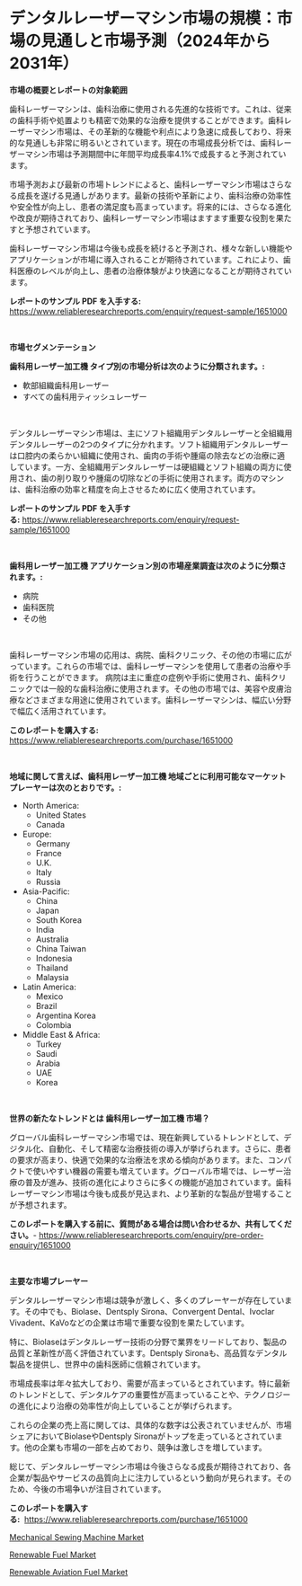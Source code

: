 <p><h1>デンタルレーザーマシン市場の規模：市場の見通しと市場予測（2024年から2031年）</h1></p><p><strong>市場の概要とレポートの対象範囲</strong></p>
<p><p>歯科レーザーマシンは、歯科治療に使用される先進的な技術です。これは、従来の歯科手術や処置よりも精密で効果的な治療を提供することができます。歯科レーザーマシン市場は、その革新的な機能や利点により急速に成長しており、将来的な見通しも非常に明るいとされています。現在の市場成長分析では、歯科レーザーマシン市場は予測期間中に年間平均成長率4.1%で成長すると予測されています。</p><p>市場予測および最新の市場トレンドによると、歯科レーザーマシン市場はさらなる成長を遂げる見通しがあります。最新の技術や革新により、歯科治療の効率性や安全性が向上し、患者の満足度も高まっています。将来的には、さらなる進化や改良が期待されており、歯科レーザーマシン市場はますます重要な役割を果たすと予想されています。</p><p>歯科レーザーマシン市場は今後も成長を続けると予測され、様々な新しい機能やアプリケーションが市場に導入されることが期待されています。これにより、歯科医療のレベルが向上し、患者の治療体験がより快適になることが期待されています。</p></p>
<p><strong>レポートのサンプル PDF を入手する:</strong> <a href="https://www.reliableresearchreports.com/enquiry/request-sample/1651000">https://www.reliableresearchreports.com/enquiry/request-sample/1651000</a></p>
<p>&nbsp;</p>
<p><strong>市場セグメンテーション</strong></p>
<p><strong>歯科用レーザー加工機 タイプ別の市場分析は次のように分類されます。:</strong></p>
<p><ul><li>軟部組織歯科用レーザー</li><li>すべての歯科用ティッシュレーザー</li></ul></p>
<p>&nbsp;</p>
<p><p>デンタルレーザーマシン市場は、主にソフト組織用デンタルレーザーと全組織用デンタルレーザーの2つのタイプに分かれます。ソフト組織用デンタルレーザーは口腔内の柔らかい組織に使用され、歯肉の手術や腫瘍の除去などの治療に適しています。一方、全組織用デンタルレーザーは硬組織とソフト組織の両方に使用され、歯の削り取りや腫瘍の切除などの手術に使用されます。両方のマシンは、歯科治療の効率と精度を向上させるために広く使用されています。</p></p>
<p><strong>レポートのサンプル PDF を入手する:</strong>&nbsp;<a href="https://www.reliableresearchreports.com/enquiry/request-sample/1651000">https://www.reliableresearchreports.com/enquiry/request-sample/1651000</a></p>
<p>&nbsp;</p>
<p><strong> 歯科用レーザー加工機 アプリケーション別の市場産業調査は次のように分類されます。:</strong></p>
<p><ul><li>病院</li><li>歯科医院</li><li>その他</li></ul></p>
<p>&nbsp;</p>
<p><p>歯科レーザーマシン市場の応用は、病院、歯科クリニック、その他の市場に広がっています。これらの市場では、歯科レーザーマシンを使用して患者の治療や手術を行うことができます。 病院は主に重症の症例や手術に使用され、歯科クリニックでは一般的な歯科治療に使用されます。その他の市場では、美容や皮膚治療などさまざまな用途に使用されています。歯科レーザーマシンは、幅広い分野で幅広く活用されています。</p></p>
<p><strong>このレポートを購入する:</strong>&nbsp; <a href="https://www.reliableresearchreports.com/purchase/1651000">https://www.reliableresearchreports.com/purchase/1651000</a></p>
<p>&nbsp;</p>
<p><strong>地域に関して言えば、歯科用レーザー加工機 地域ごとに利用可能なマーケットプレーヤーは次のとおりです。:</strong></p>
<p><ul>
    <li>
        North America:
        <ul>
            <li>United States</li>
            <li>Canada</li>
        </ul>
    </li>
    <li>
        Europe:
        <ul>
            <li>Germany</li>
            <li>France</li>
            <li>U.K.</li>
            <li>Italy</li>
            <li>Russia</li>
        </ul>
    </li>
    <li>
        Asia-Pacific:
        <ul>
            <li>China</li>
            <li>Japan</li>
            <li>South Korea</li>
            <li>India</li>
            <li>Australia</li>
            <li>China Taiwan</li>
            <li>Indonesia</li>
            <li>Thailand</li>
            <li>Malaysia</li>
        </ul>
    </li>
    <li>
        Latin America:
        <ul>
            <li>Mexico</li>
            <li>Brazil</li>
            <li>Argentina Korea</li>
            <li>Colombia</li>
        </ul>
    </li>
    <li>
        Middle East & Africa:
        <ul>
            <li>Turkey</li>
            <li>Saudi</li>
            <li>Arabia</li>
            <li>UAE</li>
            <li>Korea</li>
        </ul>
    </li>
    </ul></p>
<p>&nbsp;</p>
<p><strong>世界の新たなトレンドとは 歯科用レーザー加工機 市場？</strong></p>
<p><p>グローバル歯科レーザーマシン市場では、現在新興しているトレンドとして、デジタル化、自動化、そして精密な治療技術の導入が挙げられます。さらに、患者の要求が高まり、快適で効果的な治療法を求める傾向があります。また、コンパクトで使いやすい機器の需要も増えています。グローバル市場では、レーザー治療の普及が進み、技術の進化によりさらに多くの機能が追加されています。歯科レーザーマシン市場は今後も成長が見込まれ、より革新的な製品が登場することが予想されます。</p></p>
<p><strong>このレポートを購入する前に、質問がある場合は問い合わせるか、共有してください。</strong>- <a href="https://www.reliableresearchreports.com/enquiry/pre-order-enquiry/1651000">https://www.reliableresearchreports.com/enquiry/pre-order-enquiry/1651000</a></p>
<p>&nbsp;</p>
<p><strong>主要な市場プレーヤー</strong></p>
<p><p>デンタルレーザーマシン市場は競争が激しく、多くのプレーヤーが存在しています。その中でも、Biolase、Dentsply Sirona、Convergent Dental、Ivoclar Vivadent、KaVoなどの企業は市場で重要な役割を果たしています。</p><p>特に、Biolaseはデンタルレーザー技術の分野で業界をリードしており、製品の品質と革新性が高く評価されています。Dentsply Sironaも、高品質なデンタル製品を提供し、世界中の歯科医師に信頼されています。</p><p>市場成長率は年々拡大しており、需要が高まっているとされています。特に最新のトレンドとして、デンタルケアの重要性が高まっていることや、テクノロジーの進化により治療の効率性が向上していることが挙げられます。</p><p>これらの企業の売上高に関しては、具体的な数字は公表されていませんが、市場シェアにおいてBiolaseやDentsply Sironaがトップを走っているとされています。他の企業も市場の一部を占めており、競争は激しさを増しています。</p><p>総じて、デンタルレーザーマシン市場は今後さらなる成長が期待されており、各企業が製品やサービスの品質向上に注力しているという動向が見られます。そのため、今後の市場争いが注目されています。</p></p>
<p><strong>このレポートを購入する:</strong>&nbsp;&nbsp;<a href="https://www.reliableresearchreports.com/purchase/1651000">https://www.reliableresearchreports.com/purchase/1651000</a></p>
<p><p><a href="https://github.com/beatblasta/Market-Research-Report-List-2/blob/main/mechanical-sewing-machine-market.md">Mechanical Sewing Machine Market</a></p><p><a href="https://adventurous-uranium-ef9.notion.site/Renewable-Fuel-Market-Size-Furnishes-Valuable-Information-Encompassing-Market-Share-Market-Trends--bbb5ecb9e49b4440995ee5243b050d81">Renewable Fuel Market</a></p><p><a href="https://carnation-joke-41f.notion.site/Renewable-Aviation-Fuel-Market-Size-Focuses-on-Market-Dynamics-In-Depth-Analysis-and-Future-Project-a80cd9cd908b4eff98f191420a7d7e51">Renewable Aviation Fuel Market</a></p></p>
